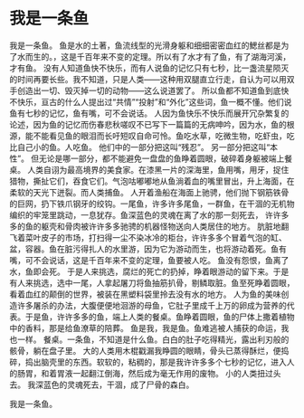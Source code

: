 # 我是一条鱼

我是一条鱼。
  鱼是水的土著，鱼流线型的光滑身躯和细细密密血红的鰓丝都是为了水而生的。，这是千百年来不变的定理。所以有了水才有了鱼，有了湖海河溪，才有鱼。
  没有人知道鱼快不快乐，而有人说鱼的记忆只有七秒，比一盏流星陨灭的时间再要长些。我不知道，只是人类——这种用双腿直立行走，自认为可以用双手创造出一切、毁灭掉一切的动物——这么说道罢了。
  所以鱼都不知道鱼到底快不快乐，亘古的什么人提出过“共情”“投射”和“外化”这些词，鱼一概不懂。他们说鱼有七秒的记忆，鱼有嘴，可不会说话。
  人因为鱼快乐不快乐而展开冗杂繁复的论述，因为鱼的记忆而伤春悲秋嗟叹不已写下一篇篇的无病呻吟，因为水，鱼的根源，能不能看见鱼的眼泪而长吁短叹自命可怜。鱼吃水草，吃微生物，吃虾虫，吃比自己小的鱼。人吃鱼。
  他们中的一部分把这叫“残忍”。
  另一部分把这叫“本性”。
  但无论是哪一部分，都不能避免一盘盘的鱼睁着圆眼，破碎着身躯被端上餐桌。
  人类自诩为最高境界的美食家。在漆黑一片的深海里，鱼用嘴，用牙，捉住猎物，撕扯它们，吞食它们。气泡咕嘟嘟地从鱼淌着血的嘴里冒出，升上海面，在柔软的天光下迸裂。而人类捕鱼。
  人开着渔船在海面上驰骋，他们抛下钢筋铁骨的巨网，扔下铁爪钢牙的绞钩。一尾鱼，许多许多尾鱼，一群鱼，在干涸的无机物编织的牢笼里跳动，一息犹存。鱼深蓝色的灵魂在离了水的那一刻死去，  许许多多的鱼的躯壳和骨肉被许许多多驰骋的机器怪物送向人类居住的地方。
  肮脏地翻飞着菜叶皮子的市场，打扫得一尘不染冰冷的柜台，许许多多个冒着气泡的缸、盆，容器。鱼在脏污得扎人的水里游，因为它为游动而生，也将游动着死。鱼有嘴，可不会说话，这是千百年来不变的定理，鱼要被人吃。
  鱼没有怨恨，鱼离了水，鱼即会死。
  于是人来挑选，腐烂的死亡的扔掉，睁着眼游动的留下来。于是有人来挑选，选中一尾，人拿起屠刀将鱼抽筋扒骨，剔鳞取脏。鱼至死睁着圆眼，看着血红的颠倒的世界，被装在黑塑料袋里拎去没有水的地方。
  人为鱼的美味创造许多屠杀的办法，大腹便便地洄游的母鱼，它肚子里成千上万的卵成为营养的代表。于是鱼，许许多多的鱼，端上人类的餐桌。鱼睁着圆眼，鱼的尸体上撒着植物中的香料，那是给鱼潦草的陪葬。
  鱼是我，我是鱼。鱼难逃被人捕获的命运，我也一样。
  餐桌。一条鱼，不知道是什么鱼。白白的肚子吃得精光，露出利刃般的骸骨，躺在盘子里。
  大的人类用木棍戳漏我睁圆的眼睛，骨头已蒸得酥烂，便捣碎，捣出脑壳里的东西。软软的，粘稠的，那是我许许多多个七秒的记忆，进入人的肠胃，和着胃液一起翻江倒海，然后成为毫无作用的废物。
  小的人类扭过头去。
  我深蓝色的灵魂死去，干涸，成了尸骨的森白。

  我是一条鱼。